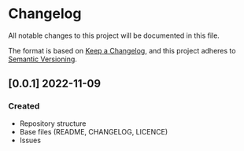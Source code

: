 # Changelog
All notable changes to this project will be documented in this file.

The format is based on [Keep a Changelog](https://keepachangelog.com/en/1.0.0/),
and this project adheres to [Semantic Versioning](https://semver.org/spec/v2.0.0.html).

## [0.0.1] 2022-11-09
### Created
- Repository structure
- Base files (README, CHANGELOG, LICENCE)
- Issues

[v0.0.2]: https://github.com/jcheron/sio-skills/compare/0.0.1...v0.0.2
